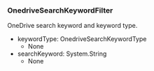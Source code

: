### OnedriveSearchKeywordFilter
OneDrive search keyword and keyword type.

- keywordType: OnedriveSearchKeywordType
  - None
- searchKeyword: System.String
  - None
